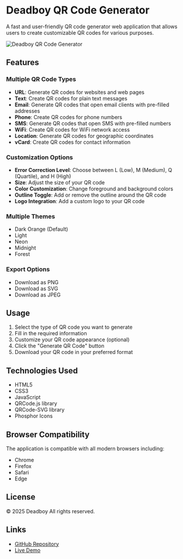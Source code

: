 # Deadboy QR Code Generator

A fast and user-friendly QR code generator web application that allows users to create customizable QR codes for various purposes.

![Deadboy QR Code Generator](https://i.ibb.co/FbK39VNb/og-image.jpg)

## Features

### Multiple QR Code Types
- **URL**: Generate QR codes for websites and web pages
- **Text**: Create QR codes for plain text messages
- **Email**: Generate QR codes that open email clients with pre-filled addresses
- **Phone**: Create QR codes for phone numbers
- **SMS**: Generate QR codes that open SMS with pre-filled numbers
- **WiFi**: Create QR codes for WiFi network access
- **Location**: Generate QR codes for geographic coordinates
- **vCard**: Create QR codes for contact information

### Customization Options
- **Error Correction Level**: Choose between L (Low), M (Medium), Q (Quartile), and H (High)
- **Size**: Adjust the size of your QR code
- **Color Customization**: Change foreground and background colors
- **Outline Toggle**: Add or remove the outline around the QR code
- **Logo Integration**: Add a custom logo to your QR code

### Multiple Themes
- Dark Orange (Default)
- Light
- Neon
- Midnight
- Forest

### Export Options
- Download as PNG
- Download as SVG
- Download as JPEG

## Usage

1. Select the type of QR code you want to generate
2. Fill in the required information
3. Customize your QR code appearance (optional)
4. Click the "Generate QR Code" button
5. Download your QR code in your preferred format

## Technologies Used

- HTML5
- CSS3
- JavaScript
- QRCode.js library
- QRCode-SVG library
- Phosphor Icons

## Browser Compatibility

The application is compatible with all modern browsers including:
- Chrome
- Firefox
- Safari
- Edge

## License

© 2025 Deadboy All rights reserved.

## Links

- [GitHub Repository](https://github.com/Saganaki22/QKQR)
- [Live Demo](https://saganaki22.github.io/QKQR/)
